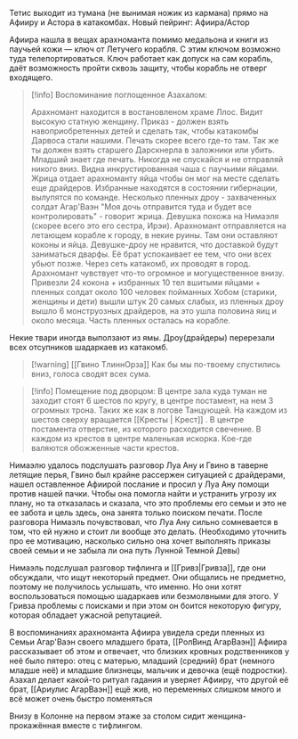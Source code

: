 
Тетис выходит из тумана (не вынимая ножик из кармана) прямо на Афииру и Астора в катакомбах.
Новый пейринг: Афиира/Астор

Афиира нашла в вещах арахноманта помимо медальона и книги из паучьей кожи — ключ от Летучего корабля. С этим ключом возможно туда телепортироваться. Ключ работает как допуск на сам корабль, даёт возможность пройти сквозь защиту, чтобы корабль не отверг входящего.  

> [!info] Воспоминание поглощенное Азахалом:
> 
> Арахномант находится в востановленом храме Ллос. Видит высокую статную женщину. Приказ - должен взять навоприобретенных детей и сделать так, чтобы катакомбы Дарвоса стали нашими. Печать скорее всего где-то там. Так же ты должен взять старшего Дарскнерла в заложники или убить. Младший знает где печать. Никогда не спускайся и не отправляй никого вниз. 
   Видна инкрустированная чаша с паучьими яйцами.  Жрица отдает арахноманту яйца чтобы он мог на месте сделать еще драйдеров. Избранные находятся в состоянии гибернации, вылупятся по команде. Несколько пленных дроу - захваченных солдат Агар'Ваэн 
   "Моя дочь отправится туда и будет все контролировать" - говорит жрица. Девушка похожа на Нимаэля (скорее всего это его сестра, Ирэи). Арахномант отправляется на летающем корабле к городу, в некие руины. Там они оставляют коконы и яйца. Девушке-дроу не нравится, что доставкой будут заниматься дварфы. Её брат успокаивает ее тем, что они всех убьют позже. Через сеть катакомб, их проводят в город. Арахномант чувствует что-то огромное и могущественное внизу. Привезли 24 кокона + избранных 10 тел вшитыми яйцами + пленных солдат около 100 человек пойманных Хобом (старики, женщины и дети) вышли штук 20 самых слабых, из пленных дроу вышло 6 монструозных драйдеров, на это ушла половина яиц и около месяца. Часть пленных осталась на корабле.
   

Некие твари иногда выползают из ямы. Дроу(драйдеры) перерезали всех отсупников шадаркаев из катакомб.


>[!warning] [[Гвино ТлиннОрза]]
>Как бы мы по-твоему спустились вниз, голоса сводят всех сума.

> [!info] Помещение под дворцом:
> В центре зала куда туман не заходит стоят 6 шестов по кругу, в центре постамент, на нем 3 огромных трона. Таких же как в логове Танцующей. На каждом из шестов сверху вращается [[Кресты | Крест]] . В центре постамента отверстие, из которого расходится свечение. В каждом из крестов в центре маленькая искорка.
  Кое-где валяются обожженные части крестов.


Нимаэлю удалось подслушать разговор Луа Ану и Гвино в таверне летящие перья, Гвино был крайне рассержен ситуацией с драйдерами, нашел оставленное Афиирой послание и просил у Луа Ану помощи против нашей пачки. Чтобы она помогла найти и устранить угрозу их плану, но та отказалась и сказала, что это проблемы его семьи и это не ее забота и цель здесь, она занята только поиском печати. После разговора Нимаэль почувствовал, что Луа Ану сильно сомневается в том, что ей нужно и стоит ли вообще это делать. (Необходимо уточнить про ее мотивацию, насколько сильно она хочет выполнять приказы своей семьи и не забыла ли она путь Лунной Темной Девы) 

Нимаэль подслушал разговор тифлинга и [[Гривз|Гривза]], где они обсуждали, что ищут некоторый предмет. Они общались не предметно, поэтому не получилось услышать, что именно. Но они хотят воспользоваться помощью шадаркаев или безмолвными для этого. У Гривза проблемы с поисками и при этом он боится некоторую фигуру, которая обладает ужасной репутацией.


В воспоминаниях арахноманта Афиира увидела среди пленных из Семьи Агар'Ваэн своего младшего брата, [[РолВинд АгарВаэн]] 
Афиира рассказывает об этом и отвечает, что близких кровных родственников у неё было пятеро: отец с матерью, младший (средний) брат (немного младше неё) и младшие близнецы, мальчик и девочка (ещё подростки).
Азахал делает какой-то ритуал гадания и уверяет Афииру, что другой её брат, [[Ариулис АгарВаэн]] ещё жив, но переменных слишком много и всё может очень быстро поменяться

Внизу в Колонне на первом этаже за столом сидит женщина-прокажённая вместе с тифлингом.

